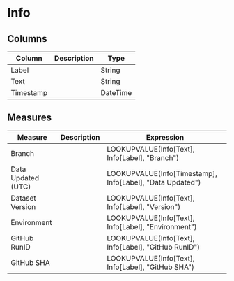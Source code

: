 ﻿# Info

## Columns

| Column    | Description | Type     |
| --------- | ----------- | -------- |
| Label     |             | String   |
| Text      |             | String   |
| Timestamp |             | DateTime |

## Measures

| Measure            | Description | Expression                                                    |
| ------------------ | ----------- | ------------------------------------------------------------- |
| Branch             |             | LOOKUPVALUE(Info\[Text\], Info\[Label\], "Branch")            |
| Data Updated (UTC) |             | LOOKUPVALUE(Info\[Timestamp\], Info\[Label\], "Data Updated") |
| Dataset Version    |             | LOOKUPVALUE(Info\[Text\], Info\[Label\], "Version")           |
| Environment        |             | LOOKUPVALUE(Info\[Text\], Info\[Label\], "Environment")       |
| GitHub RunID       |             | LOOKUPVALUE(Info\[Text\], Info\[Label\], "GitHub RunID")      |
| GitHub SHA         |             | LOOKUPVALUE(Info\[Text\], Info\[Label\], "GitHub SHA")        |
